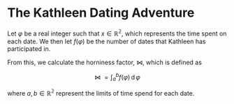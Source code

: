# The Kathleen Dating Adventure

Let $\varphi$ be a real integer such that $x \in \mathbb{R^2}$, which represents the time spent on each date. We then let $f(\varphi)$ be the number of dates that Kathleen has participated in.

From this, we calculate the horniness factor, $\bowtie$, which is defined as

$$
\bowtie \ = \int_{a}^{b} f(\varphi) \, \text{d} \, \varphi
$$

where $a, b \in \mathbb{R^2}$ represent the limits of time spend for each date.
